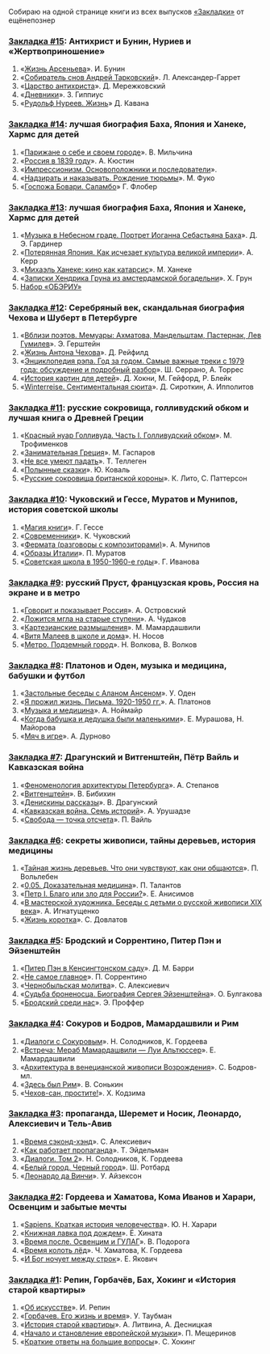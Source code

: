 <!-- Yandex.Metrika counter -->
<script type="text/javascript" >
   (function(m,e,t,r,i,k,a){m[i]=m[i]||function(){(m[i].a=m[i].a||[]).push(arguments)};
   m[i].l=1*new Date();k=e.createElement(t),a=e.getElementsByTagName(t)[0],k.async=1,k.src=r,a.parentNode.insertBefore(k,a)})
   (window, document, "script", "https://mc.yandex.ru/metrika/tag.js", "ym");

   ym(54428956, "init", {
        clickmap:true,
        trackLinks:true,
        accurateTrackBounce:true,
        webvisor:true
   });
</script>
<noscript><div><img src="https://mc.yandex.ru/watch/54428956" style="position:absolute; left:-9999px;" alt="" /></div></noscript>
<!-- /Yandex.Metrika counter -->

Собираю на одной странице книги из всех выпусков [«Закладки»](https://www.youtube.com/watch?v=cssTaTNOYRA&list=PLKQxqJVnCqzE6m06JQwfS7gknUPeND2YL) от ещёнепознер

### [Закладка #15](https://youtu.be/NbxZPpQx6So): Антихрист и Бунин, Нуриев и «Жертвоприношение»
1. «[Жизнь Арсеньева](http://bit.ly/32ztLfx)». И. Бунин
2. «[Собиратель снов Андрей Тарковский](http://bit.ly/33DoqF2)». Л. Александер-Гаррет
3. «[Царство антихриста](http://bit.ly/33A4eUz)». Д. Мережковский
4. «[Дневники](http://bit.ly/36Le3kJ)». З. Гиппиус
5. «[Рудольф Нуреев. Жизнь](http://bit.ly/36Ns1CJ)» Д. Кавана

### [Закладка #14](https://youtu.be/wSe22mwNt34): лучшая биография Баха, Япония и Ханеке, Хармс для детей
1. «[Парижане о себе и своем городе](http://bit.ly/2PpcSkK)». В. Мильчина
2. «[Россия в 1839 году](http://bit.ly/32XTqQ4)». А. Кюстин
3. «[Импрессионизм. Основоположники и последователи](http://bit.ly/2MUmVwB)». 
4. «[Надзирать и наказывать. Рождение тюрьмы](http://bit.ly/369cz3l)». М. Фуко 
5. «[Госпожа Бовари. Саламбо](http://bit.ly/2Pux6cV)» Г. Флобер 

### [Закладка #13](https://youtu.be/ZtKYne-PemQ): лучшая биография Баха, Япония и Ханеке, Хармс для детей
1. «[Музыка в Небесном граде. Портрет Иоганна Себастьяна Баха](http://bit.ly/2B9NPK2)». Д. Э. Гардинер 
2. «[Потерянная Япония. Как исчезает культура великой империи](http://bit.ly/2J1ZxLh)». А. Керр
3. «[Михаэль Ханеке: кино как катарсис](http://bit.ly/2BaAaCA)».  М. Ханеке
4. «[Записки Хендрика Груна из амстердамской богадельни](http://bit.ly/2Meo1CE)». Х. Грун
5. [Набор «ОБЭРИУ»](http://bit.ly/2pe70jh)

### [Закладка #12](https://youtu.be/oEiLENNRlts): Серебряный век, скандальная биография Чехова и Шуберт в Петербурге
1. «[Вблизи поэтов. Мемуары: Ахматова, Мандельштам, Пастернак, Лев Гумилев](https://bit.ly/2mGGvlD)». Э. Герштейн
2. «[Жизнь Антона Чехова](https://bit.ly/2Lg56Jq)». Д. Рейфилд
3. «[Энциклопедия рэпа. Год за годом. Самые важные треки c 1979 года: обсуждение и подробный разбор](https://bit.ly/2nEJ8Vc)». Ш. Серрано, А. Торрес
4. «[История картин для детей](https://bit.ly/2olEQCd)». Д. Хокни, М. Гейфорд, Р. Блейк
5. «[Winterreise. Сентиментальная сюита](https://bit.ly/2nHXCU6)». Д. Сироткин, А. Ипполитов

### [Закладка #11](https://youtu.be/cmLk-oNJp4M): русские сокровища, голливудский обком и лучшая книга о Древней Греции
1. «[Красный нуар Голливуда. Часть I. Голливудский обком](http://bit.ly/2lVldzG)». М. Трофименков
2. «[Занимательная Греция](http://bit.ly/2kiKrI1)». М. Гаспаров 
3. «[Не все умеют падать](http://bit.ly/2FbjvS7)». Т. Теллеген
4. «[Полынные сказки](http://bit.ly/2maC1Ts)». Ю. Коваль
5. «[Русские сокровища британской короны](http://bit.ly/2mcUjn3)». К. Лито, С. Паттерсон

### [Закладка #10](https://youtu.be/-H1y88HQ72g): Чуковский и Гессе, Муратов и Мунипов, история советской школы
1. «[Магия книги](http://bit.ly/2Uw5ggV)». Г. Гессе
2. «[Современники](http://bit.ly/2ZyOGmk)». К. Чуковский
3. «[Фермата (разговоры с композиторами)](http://bit.ly/2NJEpwg)». А. Мунипов
4. «[Образы Италии](http://bit.ly/2zgY0LX)». П. Муратов
5. «[Советская школа в 1950-1960-е годы](http://bit.ly/30Lqs4F)». Г. Иванова

### [Закладка #9](https://youtu.be/GUv576MNn_I): русский Пруст, французская кровь, Россия на экране и в метро
1. «[Говорит и показывает Россия](http://bit.ly/2TGxxAT)». А. Островский
2. «[Ложится мгла на старые ступени](http://bit.ly/33DLEeV)». А. Чудаков
3. «[Картезианские размышления](http://bit.ly/33CoZj3)». М. Мамардашвили
4. «[Витя Малеев в школе и дома](http://bit.ly/31RXLTT)». Н. Носов
5. «[Метро. Подземный город](http://bit.ly/2Zl7hRX)». Н. Волкова, В. Волков

### [Закладка #8](https://youtu.be/lxfw11nHpBU): Платонов и Оден, музыка и медицина, бабушки и футбол
1. «[Застольные беседы с Аланом Ансеном](http://bit.ly/2YuWoNP)». У. Оден
2. «[Я прожил жизнь. Письма. 1920-1950 гг.](http://bit.ly/2M0ilNL)». А. Платонов
3. «[Музыка и медицина](http://bit.ly/2OFBEOO)». А. Ноймайр
4. «[Когда бабушка и дедушка были маленькими](http://bit.ly/2KlMNyM)». Е. Мурашова, Н. Майорова
5. «[Мяч в игре](http://bit.ly/2YJR5t4)». А. Дурново

### [Закладка #7](https://youtu.be/KwDRyqNEwKY): Драгунский и Витгенштейн, Пётр Вайль и Кавказская война
1. «[Феноменология архитектуры Петербурга](http://bit.ly/2y0OeNf)». А. Степанов
2. «[Витгенштейн](http://bit.ly/2Z6gqKG)». В. Бибихин
3. «[Денискины рассказы](http://bit.ly/2XRCegq)». В. Драгунский
4. «[Кавказская война. Семь историй](http://bit.ly/2J9P54M)». А. Урушадзе
5. «[Свобода — точка отсчета](http://bit.ly/2y1O2xk)». П. Вайль

### [Закладка #6](https://youtu.be/4dSCpYNKdHY): секреты живописи, тайны деревьев, история медицины
1. «[Тайная жизнь деревьев. Что они чувствуют, как они общаются](http://bit.ly/30jjRO8)». П. Вольлебен
2. «[0,05. Доказательная медицина](http://bit.ly/2Xw8YvI)». П. Талантов
3. «[Петр I. Благо или зло для России?](http://bit.ly/2S0pfCW)». Е. Анисимов
4. «[В мастерской художника. Беседы с детьми о русской живописи XIX века](http://bit.ly/2XQLeBJ)». А. Игнатущенко
5. «[Жизнь коротка](http://bit.ly/2Jk4FLi)». С. Довлатов

### [Закладка #5](https://youtu.be/X1COVohJy68): Бродский и Соррентино, Питер Пэн и Эйзенштейн
1. «[Питер Пэн в Кенсингтонском саду](http://bit.ly/2FFpNJJ)». Д. М. Барри
2. «[Не самое главное](http://bit.ly/2ICsWfa)». П. Соррентино
3. «[Чернобыльская молитва](http://bit.ly/2WYAmx2)». С. Алексиевич
4. «[Судьба броненосца. Биография Сергея Эйзенштейна](http://bit.ly/2x9x4wv)». О. Булгакова
5. «[Бродский среди нас](http://bit.ly/2IDidkD)». Э. Проффер

### [Закладка #4](https://youtu.be/qTjjxZP9pQc): Сокуров и Бодров, Мамардашвили и Рим
1. «[Диалоги с Сокуровым](http://bit.ly/2KCkYDZ)». Н. Солодников, К. Гордеева
2. «[Встреча: Мераб Мамардашвили — Луи Альтюссер](http://bit.ly/2IqHhtK)». Е. Мамардашвили
3. «[Архитектура в венецианской живописи Возрождения](http://bit.ly/2MC9d31)». С. Бодров-мл.
4. «[Здесь был Рим](http://bit.ly/2EZTV23)». В. Сонькин
5. «[Чехов-сан, простите!](http://bit.ly/2WWwIrw)». Х. Кодзима

### [Закладка #3](https://youtu.be/ttgJGjMVq34): пропаганда, Шеремет и Носик, Леонардо, Алексиевич и Тель-Авив
1. «[Время сэконд-хэнд](http://bit.ly/2HP7keU)». С. Алексиевич
2. «[Как работает пропаганда](http://bit.ly/2HOYGNr)». Т. Эйдельман
3. «[Диалоги. Том 2](http://bit.ly/2wzs7g8)». Н. Солодников, К. Гордеева
4. «[Белый город. Черный город](http://bit.ly/2EP1IzD)». Ш. Ротбард
5. «[Леонардо да Винчи](http://bit.ly/2JRMnCl)». У. Айзексон

### [Закладка #2](https://youtu.be/hlvqpaeTe5I): Гордеева и Хаматова, Кома Иванов и Харари, Освенцим и забытые мечты
1. «[Sapiens. Краткая история человечества](http://bit.ly/2EBdzRs)». Ю. Н. Харари
2. «[Книжная лавка под дождем](http://bit.ly/2HVFc90)». Ё. Хината
3. «[Время после. Освенцим и ГУЛАГ](http://bit.ly/2wlTwCg)». В. Подорога
4. «[Время колоть лёд](http://bit.ly/2WqoMhY)». Ч. Хаматова, К. Гордеева
5. «[И Бог ночует между строк](http://bit.ly/2HFeliE)». Е. Якович

### [Закладка #1](https://youtu.be/cssTaTNOYRA): Репин, Горбачёв, Бах, Хокинг и «История старой квартиры»
1. «[Об искусстве](http://bit.ly/2JOFaSN)». И. Репин
2. «[Горбачев. Его жизнь и время](http://bit.ly/2Yzmg6D)». У. Таубман
3. «[История старой квартиры](http://bit.ly/2VzS2OQ)». А. Литвина, А. Десницкая
4. «[Начало и становление европейской музыки](http://bit.ly/2Qa2dIU)». П. Мещеринов
5. «[Краткие ответы на большие вопросы](http://bit.ly/2HIVF0e)». С. Хокинг
